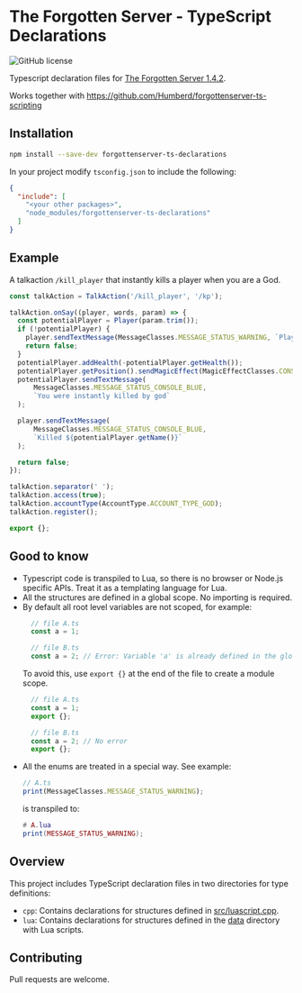 # The Forgotten Server - TypeScript Declarations

![GitHub license](https://img.shields.io/github/license/Humberd/forgottenserver-ts-declarations)

Typescript declaration files
for [The Forgotten Server 1.4.2](https://github.com/otland/forgottenserver/releases/tag/v1.4.2).

Works together with https://github.com/Humberd/forgottenserver-ts-scripting

## Installation

```bash
npm install --save-dev forgottenserver-ts-declarations
```

In your project modify `tsconfig.json` to include the following:

```json
{
  "include": [
    "<your other packages>",
    "node_modules/forgottenserver-ts-declarations"
  ]
}
```


## Example

A talkaction `/kill_player` that instantly kills a player when you are a God.

```typescript
const talkAction = TalkAction('/kill_player', '/kp');

talkAction.onSay((player, words, param) => {
  const potentialPlayer = Player(param.trim());
  if (!potentialPlayer) {
    player.sendTextMessage(MessageClasses.MESSAGE_STATUS_WARNING, `Player ${param} not found.`);
    return false;
  }
  potentialPlayer.addHealth(-potentialPlayer.getHealth());
  potentialPlayer.getPosition().sendMagicEffect(MagicEffectClasses.CONST_ME_MORTAREA);
  potentialPlayer.sendTextMessage(
      MessageClasses.MESSAGE_STATUS_CONSOLE_BLUE,
      `You were instantly killed by god`
  );

  player.sendTextMessage(
      MessageClasses.MESSAGE_STATUS_CONSOLE_BLUE,
      `Killed ${potentialPlayer.getName()}`
  );

  return false;
});

talkAction.separator(' ');
talkAction.access(true);
talkAction.accountType(AccountType.ACCOUNT_TYPE_GOD);
talkAction.register();

export {};
```

## Good to know

- Typescript code is transpiled to Lua, so there is no browser or Node.js specific APIs. Treat it as a templating
  language for Lua.
- All the structures are defined in a global scope. No importing is required.
- By default all root level variables are not scoped, for example:
  ```typescript
    // file A.ts
    const a = 1;
  
    // file B.ts
    const a = 2; // Error: Variable 'a' is already defined in the global scope.
  ```
  To avoid this, use `export {}` at the end of the file to create a module scope.
  ```typescript
    // file A.ts
    const a = 1;
    export {};
  
    // file B.ts
    const a = 2; // No error
    export {};
  ```
- All the enums are treated in a special way. See example:
  ```typescript
  // A.ts
  print(MessageClasses.MESSAGE_STATUS_WARNING);
  ```
  is transpiled to:
  ```lua
  # A.lua
  print(MESSAGE_STATUS_WARNING);
  ```

## Overview

This project includes TypeScript declaration files in two directories for type definitions:

- `cpp`: Contains declarations for structures defined
  in [src/luascript.cpp](https://github.com/otland/forgottenserver/blob/1.4/src/luascript.cpp).
- `lua`: Contains declarations for structures defined in
  the [data](https://github.com/otland/forgottenserver/tree/1.4/data) directory with Lua scripts.

## Contributing

Pull requests are welcome.
